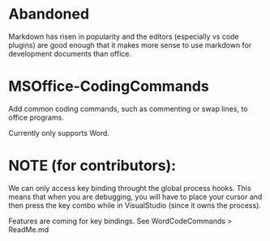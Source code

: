 # Abandoned
Markdown has risen in popularity and the editors (especially vs code plugins) are good enough that it makes more sense to use markdown for development documents than office.


# MSOffice-CodingCommands
Add common coding commands, such as commenting or swap lines, to office programs.  

Currently only supports Word. 

# NOTE (for contributors):
We can only access key binding throught the global process hooks.
This means that when you are debugging, you will have to place your cursor and then press
the key combo while in VisualStudio (since it owns the process).  

Features are coming for key bindings. See WordCodeCommands > ReadMe.md
